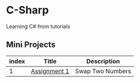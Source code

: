# C-Sharp
Learning C# from tutorials

## Mini Projects

| index | Title |Description|
| -------|-------|-------|
| 1 | [Assignment 1](https://github.com/rahiltariq07/C-Sharp/tree/main/Assignment-1) |Swap Two Numbers|

